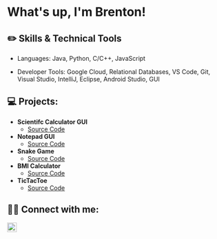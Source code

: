 <h1>What's up, I'm Brenton!
<h2>✏️ Skills & Technical Tools</h2>

  - Languages: Java, Python, C/C++, JavaScript

  - Developer Tools: Google Cloud, Relational Databases, VS Code, Git, Visual Studio, IntelliJ, Eclipse, Android Studio, GUI
  <h2>💻 Projects:</h2>

- <b>Scientifc Calculator GUI</b>
  - [Source Code](https://github.com/BrentonGibson/ScientificCalculatorGUI/blob/master/ScientificCalculatorGUI/src/Calculator.java)
- <b>Notepad GUI</b>
  - [Source Code](https://github.com/BrentonGibson/NotepadGUI/blob/main/Notepad.py)
- <b>Snake Game</b>
  - [Source Code](https://github.com/BrentonGibson/SnakeGame/blob/main/SnakeGame.Py)
- <b>BMI Calculator</b>
  - [Source Code](https://github.com/BrentonGibson/BMICalculator/blob/main/BMICalculator.py)
- <b>TicTacToe</b>
  - [Source Code](https://github.com/BrentonGibson/TicTacToe/blob/master/TicTacToe/src/TicTacToe.java)



<h2> 🤳🏽 Connect with me:</h2>

[<img align="left" alt="JoshMadakor | LinkedIn" width="22px" src="https://cdn.jsdelivr.net/npm/simple-icons@v3/icons/linkedin.svg" />][linkedin]

[linkedin]: https://linkedin.com/in/brentongibsonjr
